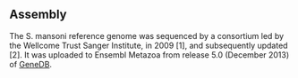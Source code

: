 Assembly
--------

The S. mansoni reference genome was sequenced by a consortium led by the
Wellcome Trust Sanger Institute, in 2009 \[1\], and subsequently updated
\[2\]. It was uploaded to Ensembl Metazoa from release 5.0 (December
2013) of [GeneDB](http://www.genedb.org/Homepage).
